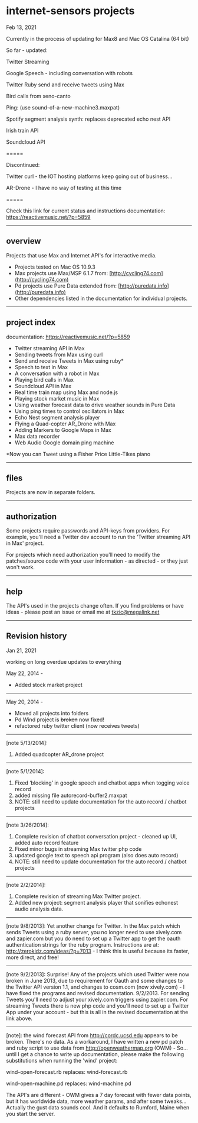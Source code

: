 # internet-sensors projects

Feb 13, 2021

Currently in the process of updating for Max8 and Mac OS Catalina (64 bit)

So far - updated:

Twitter Streaming

Google Speech - including conversation with robots

Twitter Ruby send and receive tweets using Max

Bird calls from xeno-canto

Ping: (use sound-of-a-new-machine3.maxpat)

Spotify segment analysis synth: replaces deprecated echo nest API

Irish train API

Soundcloud API


=====

Discontinued:

Twitter curl - the IOT hosting platforms keep going out of business...

AR-Drone - I have no way of testing at this time

=====

Check this link for current status and instructions
documentation: https://reactivemusic.net/?p=5859

---
 
## overview

Projects that use Max and Internet API's for interactive media.

* Projects tested on Mac OS 10.9.3
* Max projects use Max/MSP 6.1.7 from: [http://cycling74.com](http://cycling74.com) 
* Pd projects use Pure Data extended from: [http://puredata.info](http://puredata.info)
* Other dependencies listed in the documentation for individual projects.

---
## project index

documentation: https://reactivemusic.net/?p=5859


* Twitter streaming API in Max
* Sending tweets from Max using curl
* Send and receive Tweets in Max using ruby*
* Speech to text in Max 
* A conversation with a robot in Max 
* Playing bird calls in Max 
* Soundcloud API in Max 
* Real time train map using Max and node.js 
* Playing stock market music in Max 
* Using weather forecast data to drive weather sounds in Pure Data
* Using ping times to control oscillators in Max
* Echo Nest segment analysis player 
* Flying a Quad-copter AR_Drone with Max
* Adding Markers to Google Maps in Max
* Max data recorder
* Web Audio Google domain ping machine

*Now you can Tweet using a Fisher Price Little-Tikes piano

---

## files

Projects are now in separate folders.

---
## authorization

Some projects require passwords and API-keys from providers. For example, you'll need a Twitter dev account to run the 'Twitter streaming API in Max' project. 

For projects which need authorization you'll need to modify the patches/source code with your user information - as directed - or they just won't work.


---
## help

The API's used in the projects change often. If you find problems or have ideas - please post an issue or email me at tkzic@megalink.net 

---

## Revision history

Jan 21, 2021

working on long overdue updates to everything

May 22, 2014 - 

* Added stock market project

---


May 20, 2014 - 

* Moved all projects into folders
* Pd Wind project is ~~broken~~ now fixed!
* refactored ruby twitter client (now receives tweets)


---

[note 5/13/2014]: 
1) Added quadcopter AR_drone project

---

[note 5/1/2014]: 
1) Fixed ‘blocking’ in google speech and chatbot apps when togging voice record
2) added missing file autorecord-buffer2.maxpat
3) NOTE: still need to update documentation for the auto record / chatbot projects


---

[note 3/26/2014]: 
1) Complete revision of chatbot conversation project - cleaned up UI, added auto record feature
2) Fixed minor bugs in streaming Max twitter php code
3) updated google text to speech api program (also does auto record)
4) NOTE: still need to update documentation for the auto record / chatbot projects


---

[note 2/2/2014]: 
1) Complete revision of streaming Max Twitter project.
2) Added new project: segment analysis player that sonifies echonest audio analysis data.

---

[note 9/8/2013]: 
Yet another change for Twitter. In the Max patch which sends Tweets using a ruby server, you no longer need to use xively.com and zapier.com but you do need to set up a Twitter app to get the oauth authentication strings for the ruby program. Instructions are at: http://zerokidz.com/ideas/?p=7013 - I think this is useful because its faster, more direct, and free!

---

[note 9/2/2013]: Surprise! Any of the projects which used Twitter were now broken in June 2013, due to requirement for Oauth and some changes to the Twitter API version 1.1, and changes to cosm.com (now xively.com) - I have fixed the programs and revised documentation. 9/2/2013. For sending Tweets you'll need to adjust your xively.com triggers using zapier.com. For streaming Tweets there is new php code and you'll need to set up a Twitter App under your account - but this is all in the revised documentation at the link above.


---

[note]: the wind forecast API from http://cordc.ucsd.edu appears to be broken. There's no data. As a 
workaround, I have written a new pd patch and ruby script to use data from http://openweathermap.org (OWM) -
So... until I get a chance to write up documentation, please make the following substitutions when
running the 'wind' project:

wind-open-forecast.rb replaces: wind-forecast.rb

wind-open-machine.pd replaces: wind-machine.pd

The API's are different - OWM gives a 7 day forecast with fewer data points, but it has worldwide data,
more weather params, and after some tweaks... Actually the gust data sounds cool. And it defaults to 
Rumford, Maine when you start the server. 



